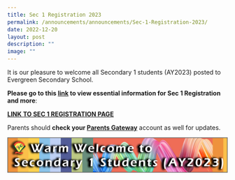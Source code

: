 ```yaml
---
title: Sec 1 Registration 2023
permalink: /announcements/announcements/Sec-1-Registration-2023/
date: 2022-12-20
layout: post
description: ""
image: ""
---
```

It is our pleasure to welcome all Secondary 1 students (AY2023) posted to Evergreen Secondary School.

**Please go to this [link](https://evergreensec.moe.edu.sg/student/secondary-1-registration/) to view essential information for Sec 1 Registration and more**:

**[LINK TO SEC 1 REGISTRATION PAGE](https://evergreensec.moe.edu.sg/sec-1-registration-2023/)**

Parents should **check your [Parents Gateway](https://pg.moe.edu.sg/)** account as well for updates.

![](/images/School%20information/School%20Admission/S1.jpg)